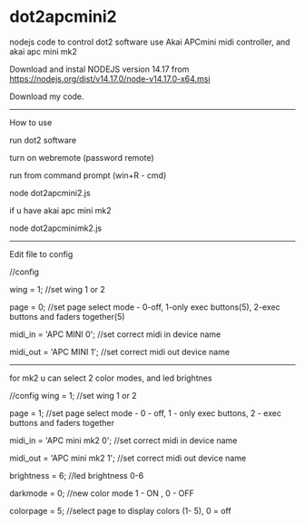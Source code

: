 # dot2apcmini2
nodejs code to control dot2 software use Akai APCmini midi controller, and akai apc mini mk2


Download and instal NODEJS version 14.17 from https://nodejs.org/dist/v14.17.0/node-v14.17.0-x64.msi


Download my code.

----------------------

How to use

run dot2 software

turn on webremote (password remote)

run from command prompt (win+R - cmd)

node dot2apcmini2.js

if u have akai apc mini mk2

node dot2apcminimk2.js

--------------------

Edit file to config

//config 

wing = 1;   //set wing 1 or 2

page = 0;   //set page select mode - 0-off, 1-only exec buttons(5), 2-exec buttons and faders together(5)

midi_in = 'APC MINI 0';     //set correct midi in device name

midi_out = 'APC MINI 1';    //set correct midi out device name


-----

for mk2 u can select 2 color modes, and led brightnes


//config 
wing = 1;   //set wing 1 or 2

page = 1;   //set page select mode - 0 - off, 1 - only exec buttons, 2 - exec buttons and faders together

midi_in = 'APC mini mk2 0';     //set correct midi in device name

midi_out = 'APC mini mk2 1';    //set correct midi out device name

brightness = 6;     //led brightness 0-6

darkmode = 0;   //new color mode 1 - ON , 0 - OFF

colorpage = 5;  //select page to display colors (1- 5), 0 = off


